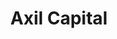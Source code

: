 ---
layout: firm_page
title: "Axil Capital"
id: "axilcapital.com"
permalink: "/axilcapitalaxilcapital.com/"
website: "https://www.axilcapital.com/"
offices: "Tokyo (Japan)"
investment_stages: "Series A, Series B"
portfolio_companies: "LinqMed, Y4, MabGenesis, Pulmotect, CynosBio (formerly Hirosaki LI), Techsomed, Elixiron, GEXVal, FRAXA, Cranebio, Luca Science, Jolly Good, United Immunity, Perseus Proteomics, Allgenesis, Abrax Japan"
portfolio_link: "https://www.axilcapital.com/portfolio-en"
investment_markets: "Biopharmaceuticals, Platform technologies, Medical devices, Digital health, Healthcare services, Artificial Intelligence (AI), Pharmaceutical, Robotics"
founded_year: "2017"
description: "Axil Capital is a venture capital firm specializing in biomedical and healthcare technology investments. They focus on supporting the growth of early-stage ventures and leveraging their global network to create synergies between the Japanese and global biotech ecosystems. Their investments span the full spectrum of the life science industry, from seed to crossover rounds."
linkedin: "https://www.linkedin.com/company/axil-capital-partners"
twitter: ""
instagram: ""
team_page: "https://www.axilcapital.com/team-en"
investor_type: "Venture Capital"
crunchbase: "https://www.crunchbase.com/organization/axil-capital"
pitchbook: "https://pitchbook.com/profiles/investor/277480-72"

# SEO Optimization
meta_title: "Axil Capital - VC Firm - projectstartups.com"
meta_description: "Axil Capital, Axil Capital is a venture capital firm specializing in biomedical and healthcare technology investments. They focus on supporting the growth of early-..."
meta_keywords: "Axil Capital, Biopharmaceuticals, Platform technologies, Medical devices, Digital health, Healthcare services, Artificial Intelligence (AI), Pharmaceutical, Robotics, VC firm, venture capital, startup investor, projectstartups.com"
canonical_url: "https://vc.projectstartups.com/axilcapitalaxilcapital.com/"
---